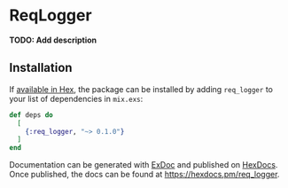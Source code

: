 # ReqLogger

**TODO: Add description**

## Installation

If [available in Hex](https://hex.pm/docs/publish), the package can be installed
by adding `req_logger` to your list of dependencies in `mix.exs`:

```elixir
def deps do
  [
    {:req_logger, "~> 0.1.0"}
  ]
end
```

Documentation can be generated with [ExDoc](https://github.com/elixir-lang/ex_doc)
and published on [HexDocs](https://hexdocs.pm). Once published, the docs can
be found at <https://hexdocs.pm/req_logger>.

